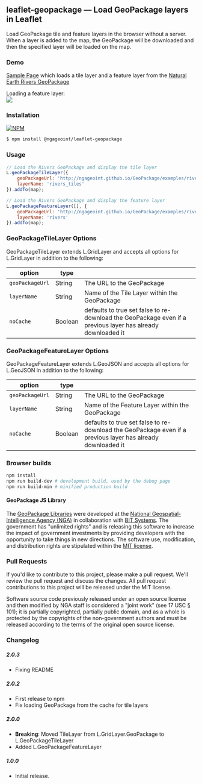 ## leaflet-geopackage &mdash; Load GeoPackage layers in Leaflet

Load GeoPackage tile and feature layers in the browser without a server.  When a layer is added to the map, the GeoPackage will be downloaded and then the specified layer will be loaded on the map.

### Demo

[Sample Page](https://ngageoint.github.io/geopackage-js/leaflet/index.html) which loads a tile layer and a feature layer from the [Natural Earth Rivers GeoPackage](http://ngageoint.github.io/GeoPackage/examples/rivers.gpkg)

Loading a feature layer:  
![](https://github.com/ngageoint/geopackage-js/blob/master/docs/leaflet/featurelayer.gif?raw=true)

### Installation ###

[![NPM](https://img.shields.io/npm/v/@ngageoint/leaflet-geopackage.svg)](https://www.npmjs.com/package/@ngageoint/leaflet-geopackage)

```sh
$ npm install @ngageoint/leaflet-geopackage
```

### Usage

```js
// Load the Rivers GeoPackage and display the tile layer
L.geoPackageTileLayer({
    geoPackageUrl: 'http://ngageoint.github.io/GeoPackage/examples/rivers.gpkg',
    layerName: 'rivers_tiles'
}).addTo(map);

// Load the Rivers GeoPackage and display the feature layer
L.geoPackageFeatureLayer([], {
    geoPackageUrl: 'http://ngageoint.github.io/GeoPackage/examples/rivers.gpkg',
    layerName: 'rivers'
}).addTo(map);
```

### GeoPackageTileLayer Options

GeoPackageTileLayer extends L.GridLayer and accepts all options for L.GridLayer in addition to the following:

| option       | type    |  |
| ------------ | ------- | -------------- |
| `geoPackageUrl`     | String  | The URL to the GeoPackage
| `layerName`   | String  | Name of the Tile Layer within the GeoPackage
| `noCache`   | Boolean  | defaults to true set false to re-download the GeoPackage even if a previous layer has already downloaded it

### GeoPackageFeatureLayer Options

GeoPackageFeatureLayer extends L.GeoJSON and accepts all options for L.GeoJSON in addition to the following:

| option       | type    | |
| ------------ | ------- | -------------- |
| `geoPackageUrl`     | String  | The URL to the GeoPackage
| `layerName`   | String  | Name of the Feature Layer within the GeoPackage
| `noCache`   | Boolean  | defaults to true set false to re-download the GeoPackage even if a previous layer has already downloaded it

### Browser builds

```bash
npm install
npm run build-dev # development build, used by the debug page
npm run build-min # minified production build
```

#### GeoPackage JS Library ####

The [GeoPackage Libraries](http://ngageoint.github.io/GeoPackage/) were developed at the [National Geospatial-Intelligence Agency (NGA)](http://www.nga.mil/) in collaboration with [BIT Systems](http://www.bit-sys.com/). The government has "unlimited rights" and is releasing this software to increase the impact of government investments by providing developers with the opportunity to take things in new directions. The software use, modification, and distribution rights are stipulated within the [MIT license](http://choosealicense.com/licenses/mit/).

### Pull Requests ###
If you'd like to contribute to this project, please make a pull request. We'll review the pull request and discuss the changes. All pull request contributions to this project will be released under the MIT license.

Software source code previously released under an open source license and then modified by NGA staff is considered a "joint work" (see 17 USC § 101); it is partially copyrighted, partially public domain, and as a whole is protected by the copyrights of the non-government authors and must be released according to the terms of the original open source license.


### Changelog

##### 2.0.3

- Fixing README

##### 2.0.2

- First release to npm
- Fix loading GeoPackage from the cache for tile layers

##### 2.0.0

- **Breaking**: Moved TileLayer from L.GridLayer.GeoPackage to L.GeoPackageTileLayer
- Added L.GeoPackageFeatureLayer

##### 1.0.0

- Initial release.
